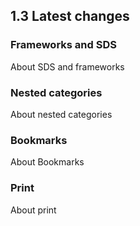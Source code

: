 ## 1.3 Latest changes

### Frameworks and SDS

About SDS and frameworks

### Nested categories

About nested categories

### Bookmarks

About Bookmarks

### Print

About print

